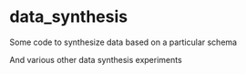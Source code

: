 # data_synthesis
Some code to synthesize data based on a particular schema

And various other data synthesis experiments
